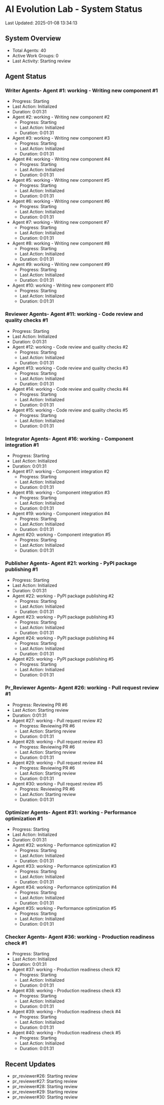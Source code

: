 # AI Evolution Lab - System Status
Last Updated: 2025-01-08 13:34:13

## System Overview
- Total Agents: 40
- Active Work Groups: 0
- Last Activity: Starting review

## Agent Status

### Writer Agents- Agent #1: working - Writing new component #1
  - Progress: Starting
  - Last Action: Initialized
  - Duration: 0:01:31
- Agent #2: working - Writing new component #2
  - Progress: Starting
  - Last Action: Initialized
  - Duration: 0:01:31
- Agent #3: working - Writing new component #3
  - Progress: Starting
  - Last Action: Initialized
  - Duration: 0:01:31
- Agent #4: working - Writing new component #4
  - Progress: Starting
  - Last Action: Initialized
  - Duration: 0:01:31
- Agent #5: working - Writing new component #5
  - Progress: Starting
  - Last Action: Initialized
  - Duration: 0:01:31
- Agent #6: working - Writing new component #6
  - Progress: Starting
  - Last Action: Initialized
  - Duration: 0:01:31
- Agent #7: working - Writing new component #7
  - Progress: Starting
  - Last Action: Initialized
  - Duration: 0:01:31
- Agent #8: working - Writing new component #8
  - Progress: Starting
  - Last Action: Initialized
  - Duration: 0:01:31
- Agent #9: working - Writing new component #9
  - Progress: Starting
  - Last Action: Initialized
  - Duration: 0:01:31
- Agent #10: working - Writing new component #10
  - Progress: Starting
  - Last Action: Initialized
  - Duration: 0:01:31

### Reviewer Agents- Agent #11: working - Code review and quality checks #1
  - Progress: Starting
  - Last Action: Initialized
  - Duration: 0:01:31
- Agent #12: working - Code review and quality checks #2
  - Progress: Starting
  - Last Action: Initialized
  - Duration: 0:01:31
- Agent #13: working - Code review and quality checks #3
  - Progress: Starting
  - Last Action: Initialized
  - Duration: 0:01:31
- Agent #14: working - Code review and quality checks #4
  - Progress: Starting
  - Last Action: Initialized
  - Duration: 0:01:31
- Agent #15: working - Code review and quality checks #5
  - Progress: Starting
  - Last Action: Initialized
  - Duration: 0:01:31

### Integrator Agents- Agent #16: working - Component integration #1
  - Progress: Starting
  - Last Action: Initialized
  - Duration: 0:01:31
- Agent #17: working - Component integration #2
  - Progress: Starting
  - Last Action: Initialized
  - Duration: 0:01:31
- Agent #18: working - Component integration #3
  - Progress: Starting
  - Last Action: Initialized
  - Duration: 0:01:31
- Agent #19: working - Component integration #4
  - Progress: Starting
  - Last Action: Initialized
  - Duration: 0:01:31
- Agent #20: working - Component integration #5
  - Progress: Starting
  - Last Action: Initialized
  - Duration: 0:01:31

### Publisher Agents- Agent #21: working - PyPI package publishing #1
  - Progress: Starting
  - Last Action: Initialized
  - Duration: 0:01:31
- Agent #22: working - PyPI package publishing #2
  - Progress: Starting
  - Last Action: Initialized
  - Duration: 0:01:31
- Agent #23: working - PyPI package publishing #3
  - Progress: Starting
  - Last Action: Initialized
  - Duration: 0:01:31
- Agent #24: working - PyPI package publishing #4
  - Progress: Starting
  - Last Action: Initialized
  - Duration: 0:01:31
- Agent #25: working - PyPI package publishing #5
  - Progress: Starting
  - Last Action: Initialized
  - Duration: 0:01:31

### Pr_Reviewer Agents- Agent #26: working - Pull request review #1
  - Progress: Reviewing PR #6
  - Last Action: Starting review
  - Duration: 0:01:31
- Agent #27: working - Pull request review #2
  - Progress: Reviewing PR #6
  - Last Action: Starting review
  - Duration: 0:01:31
- Agent #28: working - Pull request review #3
  - Progress: Reviewing PR #6
  - Last Action: Starting review
  - Duration: 0:01:31
- Agent #29: working - Pull request review #4
  - Progress: Reviewing PR #6
  - Last Action: Starting review
  - Duration: 0:01:31
- Agent #30: working - Pull request review #5
  - Progress: Reviewing PR #6
  - Last Action: Starting review
  - Duration: 0:01:31

### Optimizer Agents- Agent #31: working - Performance optimization #1
  - Progress: Starting
  - Last Action: Initialized
  - Duration: 0:01:31
- Agent #32: working - Performance optimization #2
  - Progress: Starting
  - Last Action: Initialized
  - Duration: 0:01:31
- Agent #33: working - Performance optimization #3
  - Progress: Starting
  - Last Action: Initialized
  - Duration: 0:01:31
- Agent #34: working - Performance optimization #4
  - Progress: Starting
  - Last Action: Initialized
  - Duration: 0:01:31
- Agent #35: working - Performance optimization #5
  - Progress: Starting
  - Last Action: Initialized
  - Duration: 0:01:31

### Checker Agents- Agent #36: working - Production readiness check #1
  - Progress: Starting
  - Last Action: Initialized
  - Duration: 0:01:31
- Agent #37: working - Production readiness check #2
  - Progress: Starting
  - Last Action: Initialized
  - Duration: 0:01:31
- Agent #38: working - Production readiness check #3
  - Progress: Starting
  - Last Action: Initialized
  - Duration: 0:01:31
- Agent #39: working - Production readiness check #4
  - Progress: Starting
  - Last Action: Initialized
  - Duration: 0:01:31
- Agent #40: working - Production readiness check #5
  - Progress: Starting
  - Last Action: Initialized
  - Duration: 0:01:31


## Recent Updates
- pr_reviewer#26: Starting review
- pr_reviewer#27: Starting review
- pr_reviewer#28: Starting review
- pr_reviewer#29: Starting review
- pr_reviewer#30: Starting review
